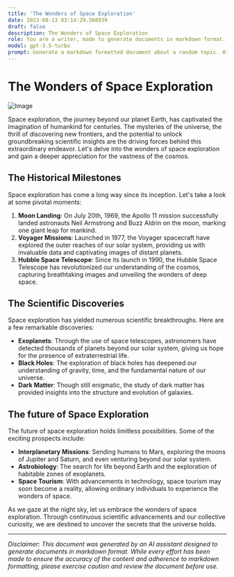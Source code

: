 ```yaml
---
title: 'The Wonders of Space Exploration'
date: 2023-08-13 03:14:29.508939
draft: false
description: The Wonders of Space Exploration
role: You are a writer, made to generate documents in markdown format. It is very important that all of the documents you generate are in valid markdown format.
model: gpt-3.5-turbo
prompt: Generate a markdown formatted document about a random topic. At the bottom, include a disclaimer explaining that the document was generated by you. The first line of the document should be the title. Make sure that the entire document is in proper markdown format, using a mix of various tags to make the document visually appealing.
---
```


# The Wonders of Space Exploration

![Image](https://images.unsplash.com/photo-1465695954262-1a31fc0f76d2?ixid=MXwxMjA3fDB8MHxzZWFyY2h8Mnx8c3BhY2UlMjBlcmFjdGlvbiUyMG5vdCUyMGluZmVjdGl2ZXMlMjBjb3VudHJ5fGVufDB8fDB8&ixlib=rb-1.2.1&auto=format&fit=crop&w=800&q=60)

Space exploration, the journey beyond our planet Earth, has captivated the imagination of humankind for centuries. The mysteries of the universe, the thrill of discovering new frontiers, and the potential to unlock groundbreaking scientific insights are the driving forces behind this extraordinary endeavor. Let's delve into the wonders of space exploration and gain a deeper appreciation for the vastness of the cosmos.

## The Historical Milestones

Space exploration has come a long way since its inception. Let's take a look at some pivotal moments:

1. **Moon Landing**: On July 20th, 1969, the Apollo 11 mission successfully landed astronauts Neil Armstrong and Buzz Aldrin on the moon, marking one giant leap for mankind.
2. **Voyager Missions**: Launched in 1977, the Voyager spacecraft have explored the outer reaches of our solar system, providing us with invaluable data and captivating images of distant planets.
3. **Hubble Space Telescope**: Since its launch in 1990, the Hubble Space Telescope has revolutionized our understanding of the cosmos, capturing breathtaking images and unveiling the wonders of deep space.

## The Scientific Discoveries

Space exploration has yielded numerous scientific breakthroughs. Here are a few remarkable discoveries:

- **Exoplanets**: Through the use of space telescopes, astronomers have detected thousands of planets beyond our solar system, giving us hope for the presence of extraterrestrial life.
- **Black Holes**: The exploration of black holes has deepened our understanding of gravity, time, and the fundamental nature of our universe.
- **Dark Matter**: Though still enigmatic, the study of dark matter has provided insights into the structure and evolution of galaxies.

## The future of Space Exploration

The future of space exploration holds limitless possibilities. Some of the exciting prospects include:

- **Interplanetary Missions**: Sending humans to Mars, exploring the moons of Jupiter and Saturn, and even venturing beyond our solar system.
- **Astrobiology**: The search for life beyond Earth and the exploration of habitable zones of exoplanets.
- **Space Tourism**: With advancements in technology, space tourism may soon become a reality, allowing ordinary individuals to experience the wonders of space.

As we gaze at the night sky, let us embrace the wonders of space exploration. Through continuous scientific advancements and our collective curiosity, we are destined to uncover the secrets that the universe holds.

---

*Disclaimer: This document was generated by an AI assistant designed to generate documents in markdown format. While every effort has been made to ensure the accuracy of the content and adherence to markdown formatting, please exercise caution and review the document before use.*